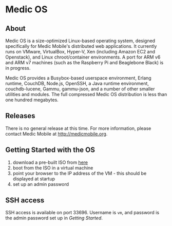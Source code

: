 
Medic OS
========

About
-----

Medic OS is a size-optimized Linux-based operating system, designed specifically
for Medic Mobile's distributed web applications. It currently runs on VMware,
VirtualBox, Hyper-V, Xen (including Amazon EC2 and Openstack), and Linux
chroot/container environments. A port for ARM v6 and ARM v7 machines (such
as the Raspberry Pi and Beaglebone Black) is in progress.

Medic OS provides a Busybox-based userspace environment, Erlang runtime,
CouchDB, Node.js, OpenSSH, a Java runtime environment, couchdb-lucene, Gammu,
gammu-json, and a number of other smaller utilities and modules. The full
compressed Medic OS distribution is less than one hundred megabytes.

Releases
--------

There is no general release at this time. For more information, please contact
Medic Mobile at http://medicmobile.org.


Getting Started with the OS
---------------------------

1. download a pre-built ISO from [here][1]
2. boot from the ISO in a virtual machine
3. point your browser to the IP address of the VM - this should be displayed at startup
4. set up an admin password


SSH access
----------

SSH access is available on port 33696.  Username is `vm`, and password is the admin password set up in _Getting Started_.


[1]: http://TODO
